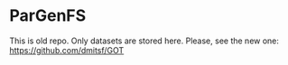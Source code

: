 # ParGenFS

This is old repo. Only datasets are stored here. Please, see the new one: https://github.com/dmitsf/GOT
